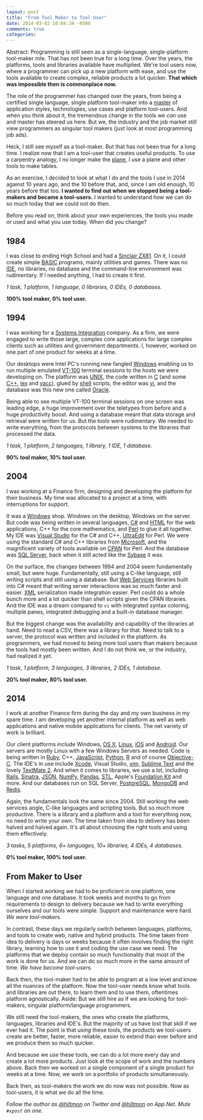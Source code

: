 ```yaml
---
layout: post
title: "From Tool Maker to Tool User"
date: 2014-03-02 10:04:34 -0500
comments: true
categories: 
---
```


<span class="light">Abstract: Programming is still seen as a single-language, single-platform tool-maker role. That has not been true for a long time. Over the years, the platforms, tools and libraries available have multiplied. We're tool users now, where a programmer can pick up a new platform with ease, and use the tools available to create complex, reliable products a lot quicker. **That which was impossible then is commonplace now.**</span>

The role of the programmer has changed over the years, from being a certified single language, single platform tool-maker into a [master](http://pragprog.com/the-pragmatic-programmer) of application styles, technologies, use cases and platform tool-users. And when you think about it, the tremendous change in the tools we *can* use and master has steered us here. But we, the industry and the job market still view programmers as singular tool makers (just look at most programming job ads).

Heck, I still see myself as a tool-maker. But that has not been true for a long time. I realize now that I am a tool-user that creates useful products. To use a carpentry analogy, I no longer make the [plane][PLANE], I use a plane and other tools to make tables.

As an exercise, I decided to look at what I do and the tools I use in 2014 against 10 years ago, and the 10 before that, and, since I am old enough, 10 years before that too. **I wanted to find out when we stopped being a tool-makers and became a tool-users.** I wanted to understand how we can do so much today that we could not do then.

Before you read on, think about your own experiences, the tools you made or used and what you use today. When did you change?

## 1984

I was close to ending High School and had a [Sinclair ZX81](http://hiltmon.com/blog/2012/08/01/my-first-computer-sinclair-zx81/). On it, I could create simple [BASIC](http://en.wikipedia.org/wiki/BASIC) programs, mainly utilities and games. There was no [IDE](http://en.wikipedia.org/wiki/Integrated_development_environment), no libraries, no database and the command-line environment was rudimentary. If I needed anything, I had to create it first.

*1 task, 1 platform, 1 language, 0 libraries, 0 IDEs, 0 databases.*

**100% tool maker, 0% tool user.**

## 1994

I was working for a [Systems Integration](http://en.wikipedia.org/wiki/System_integration) company. As a firm, we were engaged to write those large, complex core applications for large complex clients such as utilities and government departments. I, however, worked on one part of one product for weeks at a time.

Our desktops were Intel PC's running new fangled [Windows](http://en.wikipedia.org/wiki/Microsoft_Windows) enabling us to run multiple emulated [VT-100](http://en.wikipedia.org/wiki/VT100) terminal sessions to the hosts we were developing on. The platform was [UNIX](http://en.wikipedia.org/wiki/Unix), the code written in [C][CPGM] (and some [C++](http://en.wikipedia.org/wiki/C++), [lex][LEX] and [yacc](http://en.wikipedia.org/wiki/Yacc)), glued by [shell](http://en.wikipedia.org/wiki/Unix_shell) scripts, the editor was [vi](http://en.wikipedia.org/wiki/Vi), and the database was this new one called [Oracle](http://www.oracle.com/index.html).

Being able to see multiple VT-100 terminal sessions on one screen was leading edge, a huge improvement over the teletypes from before and a huge productivity boost. And using a database meant that data storage and retrieval were written for us. But the tools were rudimentary. We needed to write everything, from the protocols between systems to the libraries that processed the data.

*1 task, 1 platform, 2 languages, 1 library, 1 IDE, 1 database.* 

**90% tool maker, 10% tool user.**

## 2004

I was working at a Finance firm, designing and developing the platform for their business. My time was allocated to a project at a time, with interruptions for support.

It was a [Windows](http://en.wikipedia.org/wiki/Microsoft_Windows) shop. Windows on the desktop, Windows on the server. But code was being written in several languages, [C#][CSHARP] and [HTML](http://en.wikipedia.org/wiki/HTML) for the web applications, C++ for the core mathematics, and [Perl](http://www.perl.org) to glue it all together. My IDE was [Visual Studio](http://en.wikipedia.org/wiki/Microsoft_Visual_Studio) for the C# and C++, [UltraEdit](http://www.ultraedit.com) for Perl. We were using the standard C# and C++ libraries from [Microsoft](http://en.wikipedia.org/wiki/Microsoft), and the magnificent variety of tools available on [CPAN](http://www.cpan.org) for Perl. And the database was [SQL Server](http://en.wikipedia.org/wiki/Microsoft_SQL_Server), back when it still acted like the [Sybase](http://en.wikipedia.org/wiki/Sybase) it was.

On the surface, the changes between 1994 and 2004 seem fundamentally small, but were huge. Fundamentally, still using a C-like language, still writing scripts and still using a database. But [Web Services](http://en.wikipedia.org/wiki/Web_service) libraries built into C# meant that writing server interactions was so much faster and easier. [XML](http://en.wikipedia.org/wiki/XML) serialization made integration easier. Perl could do a whole bunch more and a lot quicker than shell scripts given the CPAN libraries. And the IDE was a dream compared to `vi` with integrated syntax coloring, multiple panes, integrated debugging and a built-in database manager.

But the biggest change was the availability and capability of the libraries at hand. Need to read a CSV, there was a library for that. Need to talk to a server, the protocol was written and included in the platform. As programmers, we had moved to being more tool users than makers because the tools had mostly been written. And I do not think we, or the industry, had realized it yet.

*1 task, 1 platform, 3 languages, 3 libraries, 2 IDEs, 1 database.*

**20% tool maker, 80% tool user.**

## 2014

I work at another Finance firm during the day and my own business in my spare time. I am developing yet another internal platform as well as web applications and native mobile applications for clients. The net variety of work is brilliant.

Our client platforms include Windows, [OS X](http://en.wikipedia.org/wiki/OS_X), [Linux](http://en.wikipedia.org/wiki/Linux), [iOS](http://en.wikipedia.org/wiki/IOS) and [Android][ANDROID]. Our servers are mostly Linux with a few Windows Servers as needed. Code is being written in [Ruby](https://www.ruby-lang.org/en/), C++, [JavaScript](http://en.wikipedia.org/wiki/JavaScript), [Python](http://www.python.org), [R](http://www.r-project.org) and of course [Objective-C](http://en.wikipedia.org/wiki/Objective-C). The IDE's in use include [Xcode](http://en.wikipedia.org/wiki/Xcode), Visual Studio, [vim][VIM], [Sublime Text](http://www.sublimetext.com) and the lovely [TextMate 2](http://macromates.com). And when it comes to libraries, we use a lot, including [Rails](http://rubyonrails.org), [Sinatra](http://www.sinatrarb.com), [JSON](http://json.org), [NumPy](http://www.numpy.org), [Pandas](http://pandas.pydata.org), [STL](http://en.wikipedia.org/wiki/Standard_Template_Library), Apple's [Foundation Kit](http://en.wikipedia.org/wiki/Foundation_Kit) and more. And our databases run on SQL Server, [PostgreSQL](http://www.postgresql.org), [MongoDB](http://www.mongodb.org) and [Redis](http://redis.io).

Again, the fundamentals look the same since 2004. Still working the web services angle, C-like languages and scripting tools. But so much more productive. There is a library and a platform and a tool for everything now, no need to write your own. The time taken from idea to delivery has been halved and halved again. It's all about choosing the right tools and using them effectively.

*3 tasks, 5 platforms, 6+ languages, 10+ libraries, 4 IDEs, 4 databases.*

**0% tool maker, 100% tool user.**

## From Maker to User

When I started working we had to be proficient in one platform, one language and one database. It took weeks and months to go from requirements to design to delivery because we had to write everything ourselves and our tools were simple. Support and maintenance were hard. *We were tool-makers.*

In contrast, these days we regularly switch between languages, platforms, and tools to create web, native and hybrid products. The time taken from idea to delivery is days or weeks because it often involves finding the right library, learning how to use it and coding the use case we need. The platforms that we deploy contain so much functionality that most of the work is done for us. And we can do so much more in the same amount of time. *We have become tool-users.*

Back then, the tool-maker had to be able to program at a low level and know all the nuances of the platform. Now the tool-user needs know what tools and libraries are out there, to learn them and to use them, oftentimes platform agnostically. Aside: But we still hire as if we are looking for tool-makers, singular platform/language programmers.

We still need the tool-makers, the ones who create the platforms, languages, libraries and IDE's. But the majority of us have lost that skill if we ever had it. The point is that *using* these tools, the products we tool-users create are better, faster, more reliable, easier to extend than ever before and we produce them so much quicker.

And because we *use* these tools, we can do a lot more every day and create a lot more products. Just look at the scope of work and the numbers above. Back then we worked on a single component of a single product for weeks at a time. Now, we work on a portfolio of products simultaneously. 

Back then, as tool-makers the work we do now was not possible. Now as tool-users, it is what we do all the time.

*Follow the author as [@hiltmon](http://twitter.com/hiltmon) on Twitter and [@hiltmon](http://alpha.app.net/hiltmon) on App.Net. Mute `#xpost` on one.*

[PLANE]:	http://en.wikipedia.org/wiki/Plane_(tool)
[CPGM]:	http://en.wikipedia.org/wiki/C_(programming_language)
[LEX]:	http://en.wikipedia.org/wiki/Lex_(software)
[CSHARP]: http://en.wikipedia.org/wiki/C_Sharp_(programming_language)
[ANDROID]:	http://en.wikipedia.org/wiki/Android_(operating_system)
[VIM]:	http://en.wikipedia.org/wiki/Vim_(text_editor)